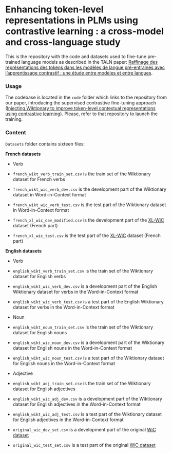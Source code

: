 # Enhancing token-level representations in PLMs using contrastive learning : a cross-model and cross-language study

This is the repository with the code and datasets used to fine-tune pre-trained language models as described in the TALN paper: [Raffinage des représentations des tokens dans les modèles de langue pré-entraînés avec l’apprentissage contrastif : une étude entre modèles et entre langues](https://coria-taln-2025.lis-lab.fr/wp-content/uploads/2025/06/CORIA-TALN_2025_paper_139.pdf).

### Usage

The codebase is located in the `code` folder which links to the repository from our paper, introducing the supervised contrastive fine-tuning approach ([Injecting Wiktionary to improve token-level contextual representations using contrastive learning](https://aclanthology.org/2024.eacl-short.5/)). Please, refer to that repository to launch the training.


### Content

`Datasets` folder contains sixteen files:

**French datasets**

* Verb
 * `french_wikt_verb_train_set.csv` is the train set of the Wiktionary dataset for French verbs * `french_wikt_wic_verb_dev.csv` is the development part of the Wiktionary dataset in Word-in-Context format * `french_wikt_wic_verb_test.csv` is the test part of the Wiktionary dataset in Word-in-Context format* `french_xl_wic_dev_modified.csv` is the development part of the [XL-WiC](https://pilehvar.github.io/xlwic/) dataset (French part)* `french_xl_wic_test.csv` is the test part of the [XL-WiC](https://pilehvar.github.io/xlwic/) dataset (French part)

**English datasets**

* Verb
 *  `english_wikt_verb_train_set.csv` is the train set of the Wiktionary dataset for English verbs
 * `english_wikt_wic_verb_dev.csv` is a development part of the English Wiktionary dataset for verbs in the Word-in-Context format
 * `english_wikt_wic_verb_test.csv` is a test part of the English Wiktionary dataset for verbs in the Word-in-Context format


* Noun
 * `english_wikt_noun_train_set.csv` is the train set of the Wiktionary dataset for English nouns
 * `english_wikt_wic_noun_dev.csv` is a development part of the Wiktionary dataset for English nouns in the Word-in-Context format
 * `english_wikt_wic_noun_test.csv` is a test part of the Wiktionary dataset for English nouns in the Word-in-Context format

* Adjective
 * `english_wikt_adj_train_set.csv` is the train set of the Wiktionary dataset for English adjectives
 * `english_wikt_wic_adj_dev.csv` is a development part of the Wiktionary dataset for English adjectives in the Word-in-Context format
 * `english_wikt_wic_adj_test.csv` is a test part of the Wiktionary dataset for English adjectives in the Word-in-Context format


* `original_wic_dev_set.csv` is a development part of the original [WiC dataset](https://pilehvar.github.io/wic/)
* `original_wic_test_set.csv` is a test part of the original [WiC dataset](https://pilehvar.github.io/wic/)
  
